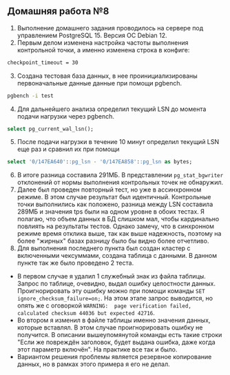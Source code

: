 ## Домашняя работа №8

1. Выполнение домашнего задания проводилось на сервере под управлением PostgreSQL 15. Версия ОС Debian 12.
2. Первым делом изменена настройка частоты выполнения контрольной точки, а именно изменена строка в конфиге: 
```bash
checkpoint_timeout = 30
```
3. Создана тестовая база данных, в нее проинициализированы первоначальные данные данные при помощи pgbench.
```bash
pgbench -i test
```
4. Для дальнейшего анализа определил текущий LSN до момента подачи нагрузки через pgbench.
```sql
select pg_current_wal_lsn();
```
5. После подачи нагрузки в течение 10 минут определил текущий LSN еще раз и сравнил их при помощи
```sql
select '0/147EA640'::pg_lsn - '0/147EA858'::pg_lsn as bytes;
```
6. В итоге разница составила 291МБ. В представлении ```pg_stat_bgwriter``` отклонений от нормы выполнения контрольных точек не обнаружил. 
7. Далее был проведен повторный тест, но уже в ассинхронном режиме. В этом случае результат был идентичный. Контрольные точки выполнились как положено, разница между LSN составила 289МБ и значения tps были на одном уровне в обоих тестах. Я полагаю, что объем данных в БД слишком мал, чтобы кардинально повлиять на результаты тестов. Однако замечу, что в синхронном режиме время отклика выше, так как выше надежность, поэтому на более "жирных" базах разницу было бы видно более отчетливо.
8. Для выполнения последнего пункта был создан кластер с включенными чексуммами, создана таблица с данными. В данном пункте так же было проведено 2 теста.
 - В первом случае я удалил 1 служебный знак из файла таблицы. Запрос по таблице, очевидно, выдал ошибку целостности данных. Проигнорировать эту ошибку можно при помощи команды ```SET ignore_checksum_failure=on;```. На этом этапе запрос выводится, но опять же с оговоркой ```WARNING:  page verification failed, calculated checksum 44036 but expected 42716```.
 - Во втором я изменил в файле таблицы именно значения данных, которые вставлял. В этом случае проигнорировать ошибку не получится. В описании вышеупомянутой команды есть такие строки "Если же повреждён заголовок, будет выдана ошибка, даже когда этот параметр включён". На практике все так и было.
 - Вариантом решения проблемы является резервное копирование данных, но в рамках этого примера я его не делал.
